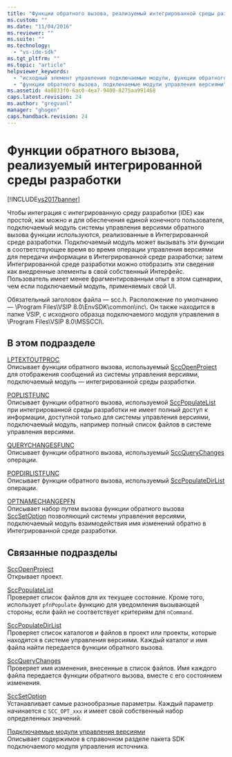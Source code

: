 ```yaml
---
title: "Функции обратного вызова, реализуемый интегрированной среды разработки | Microsoft Docs"
ms.custom: ""
ms.date: "11/04/2016"
ms.reviewer: ""
ms.suite: ""
ms.technology: 
  - "vs-ide-sdk"
ms.tgt_pltfrm: ""
ms.topic: "article"
helpviewer_keywords: 
  - "исходный элемент управления подключаемые модули, функции обратного вызова"
  - "функции обратного вызова, подключаемые модули управления версиями"
ms.assetid: 4a8833f0-6ac0-4ea7-9400-8275aa991468
caps.latest.revision: 24
ms.author: "gregvanl"
manager: "ghogen"
caps.handback.revision: 24
---
```

# Функции обратного вызова, реализуемый интегрированной среды разработки
[!INCLUDE[vs2017banner](../code-quality/includes/vs2017banner.md)]

Чтобы интеграция с интегрированную среду разработки \(IDE\) как простой, как можно и для обеспечения единой конечного пользователя, подключаемый модуль системы управления версиями обратного вызова функции используются, реализованные в Интегрированной среде разработки. Подключаемый модуль может вызывать эти функции в соответствующее время во время операции управления версиями для передачи информации в Интегрированной среде разработки; затем Интегрированной среде разработки можно отобразить эти сведения как внедренные элементы в свой собственный Интерфейс. Пользователь имеет менее фрагментированным опыт в этом сценарии, чем если подключаемый модуль, применяемых свой UI.  
  
 Обязательный заголовок файла — scc.h. Расположение по умолчанию — \\Program Files\\VSIP 8.0\\EnvSDK\\common\\inc\\. Он также находится в папке VSIP, с исходного образца подключаемого модуля управления в \\Program Files\\VSIP 8.0\\MSSCCI\\.  
  
## В этом подразделе  
 [LPTEXTOUTPROC](../extensibility/lptextoutproc.md)  
 Описывает функции обратного вызова, используемый [SccOpenProject](../extensibility/sccopenproject-function.md) для отображения сообщений из системы управления версиями, подключаемый модуль — интегрированной среды разработки.  
  
 [POPLISTFUNC](../extensibility/poplistfunc.md)  
 Описывает функции обратного вызова, используемой [SccPopulateList](../extensibility/sccpopulatelist-function.md) при интегрированной среды разработки не имеет полный доступ к информации, доступной только для системы управления версиями, подключаемый модуль, например полный список файлов в системе управления версиями.  
  
 [QUERYCHANGESFUNC](../extensibility/querychangesfunc.md)  
 Описывает функции обратного вызова, используемый [SccQueryChanges](../extensibility/sccquerychanges-function.md) операции.  
  
 [POPDIRLISTFUNC](../extensibility/popdirlistfunc.md)  
 Описывает функции обратного вызова, используемый [SccPopulateDirList](../extensibility/sccpopulatedirlist-function.md) операции.  
  
 [OPTNAMECHANGEPFN](../extensibility/optnamechangepfn.md)  
 Описывает набор путем вызова функции обратного вызова [SccSetOption](../extensibility/sccsetoption-function.md) позволяющий системы управления версиями, подключаемый модуль взаимодействия имя изменений обратно в Интегрированной среде разработки.  
  
## Связанные подразделы  
 [SccOpenProject](../extensibility/sccopenproject-function.md)  
 Открывает проект.  
  
 [SccPopulateList](../extensibility/sccpopulatelist-function.md)  
 Проверяет список файлов для их текущее состояние. Кроме того, использует `pfnPopulate` функцию для уведомления вызывающей стороны, если файл не соответствует критериям для `nCommand`.  
  
 [SccPopulateDirList](../extensibility/sccpopulatedirlist-function.md)  
 Проверяет список каталогов и файлов в проект или проекты, которые находятся в системе управления версиями. Каждый каталог и имя файла найти передается функции обратного вызова.  
  
 [SccQueryChanges](../extensibility/sccquerychanges-function.md)  
 Проверяет имя изменения, внесенные в список файлов. Имя каждого файла передается функции обратного вызова, вместе с его состоянием изменения.  
  
 [SccSetOption](../extensibility/sccsetoption-function.md)  
 Устанавливает самые разнообразные параметры. Каждый параметр начинается с `SCC_OPT_xxx` и имеет свой собственный набор определенных значений.  
  
 [Подключаемые модули управления версиями](../extensibility/source-control-plug-ins.md)  
 Описывает содержимое в справочном разделе пакета SDK подключаемого модуля управления источника.